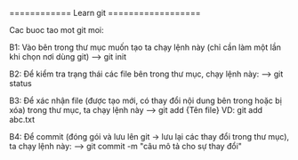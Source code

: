  ============ Learn git ==================

Cac buoc tao mot git moi:

B1: Vào bên trong thư mục muốn tạo ta chạy lệnh này (chỉ cần làm một lần khi chọn nơi dùng git)
--> git init

B2: Để kiểm tra trạng thái các file bên trong thư mục, chạy lệnh này:
--> git status

B3: Để xác nhận file (được tạo mới, có thay đổi nội dung bên trong hoặc bị xóa) trong thư mục, ta chạy lệnh này
--> git add {Tên file}
VD: git add abc.txt

B4: Để commit (đóng gói và lưu lên git -> lưu lại các thay đổi trong thư mục), ta chạy lệnh này:
--> git commit -m "câu mô tả cho sự thay đổi"